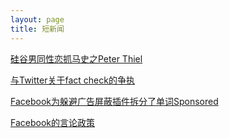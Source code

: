 ```yaml
---
layout: page
title: 短新闻
---
```

[硅谷男同性恋抓马史之Peter Thiel](https://weibo.com/7431190221/J1EHznr4r?from=page_1005057431190221_profile&wvr=6&mod=weibotime&type=comment)

[与Twitter关于fact check的争执](https://www.weibo.com/7431190221/J40gae02q?from=page_1005057431190221_profile&wvr=6&mod=weibotime&type=comment)

[Facebook为躲避广告屏蔽插件拆分了单词Sponsored](https://weibo.com/7431190221/J49rantyU?from=page_1005057431190221_profile&wvr=6&mod=weibotime&type=comment)

[Facebook的言论政策](https://weibo.com/7431190221/J4HJDe7Zo?from=page_1005057431190221_profile&wvr=6&mod=weibotime&type=comment#_rnd1591079603082)
